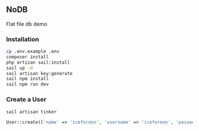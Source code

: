 ## NoDB

Flat file db demo

### Installation

```bash
cp .env.example .env
composer install
php artisan sail:install
sail up -d
sail artisan key:generate
sail npm install
sail npm run dev
```

### Create a User

```bash
sail artisan tinker
```

```php
User::create(['name' => 'iceforeon', 'username' => 'iceforeon', 'password' => bcrypt('password')]);
```
